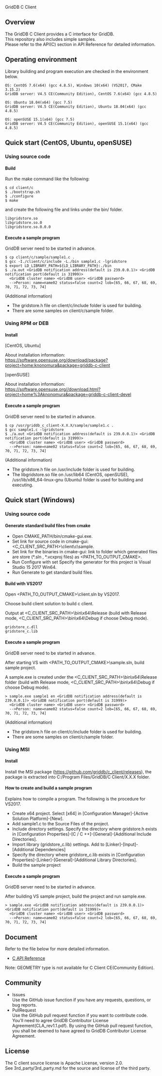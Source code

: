 GridDB C Client

## Overview

The GridDB C Client provides a C interface for GridDB.  
This repository also includes simple samples.  
Please refer to the API(C) section in API Reference for detailed information.

## Operating environment

Library building and program execution are checked in the environment below.

    OS: CentOS 7.6(x64) (gcc 4.8.5), Windows 10(x64) (VS2017, CMake 3.15.2)
    GridDB server: V4.5 CE(Community Edition), CentOS 7.6(x64) (gcc 4.8.5)

    OS: Ubuntu 18.04(x64) (gcc 7.5)
    GridDB server: V4.5 CE(Community Edition), Ubuntu 18.04(x64) (gcc 4.8.5)

    OS: openSUSE 15.1(x64) (gcc 7.5)
    GridDB server: V4.5 CE(Community Edition), openSUSE 15.1(x64) (gcc 4.8.5)

## Quick start (CentOS, Ubuntu, openSUSE)

### Using source code

#### Build
    
Run the make command like the following:
    
    $ cd client/c
    $ ./bootstrap.sh
    $ ./configure
    $ make 
    
and create the following file and links under the bin/ folder.
    
    libgridstore.so
	libgridstore.so.0
	libgridstore.so.0.0.0

#### Execute a sample program
GridDB server need to be started in advance.

    $ cp client/c/sample/sample1.c .
    $ gcc -I./client/c/include -L./bin sample1.c -lgridstore
    $ export LD_LIBRARY_PATH=${LD_LIBRARY_PATH}:./bin
    $ ./a.out <GridDB notification address(default is 239.0.0.1)> <GridDB notification port(default is 31999)>
      <GridDB cluster name> <GridDB user> <GridDB password>
      -->Person: name=name02 status=false count=2 lob=[65, 66, 67, 68, 69, 70, 71, 72, 73, 74]

(Additional information)
- The gridstore.h file on client/c/include folder is used for building.  
- There are some samples on client/c/sample folder.


### Using RPM or DEB

#### Install

[CentOS, Ubuntu]

About installation information:  
https://software.opensuse.org/download/package?project=home:knonomura&package=griddb-c-client

[openSUSE]

About installation information:  
https://software.opensuse.org//download.html?project=home%3Aknonomura&package=griddb-c-client-devel

#### Execute a sample program
GridDB server need to be started in advance.

    $ cp /usr/griddb_c_client-X.X.X/sample/sample1.c .
    $ gcc sample1.c -lgridstore
    $ ./a.out <GridDB notification address(default is 239.0.0.1)> <GridDB notification port(default is 31999)>
      <GridDB cluster name> <GridDB user> <GridDB password>
      -->Person: name=name02 status=false count=2 lob=[65, 66, 67, 68, 69, 70, 71, 72, 73, 74]

(Additional information)
- The gridstore.h file on /usr/include folder is used for building.  
- The libgridstore.so file on /usr/lib64 (CentOS, openSUSE), /usr/lib/x86_64-linux-gnu (Ubuntu) folder is used for building and executing.  

## Quick start (Windows)

### Using source code

#### Generate standard build files from cmake

* Open CMAKE_PATH/bin/cmake-gui.exe.
* Set link for source code in cmake-gui: <C_CLIENT_SRC_PATH>\client\c\sample.
* Set link for the binaries in cmake-gui: link to folder which generated files are store (*.sln , *.vcxproj files) as <PATH_TO_OUTPUT_CMAKE>.
* Run Configure with set Specify the generator for this project is Visual Studio 15 2017 Win64.
* Run Generate to get standard build files.

#### Build with VS2017

Open <PATH_TO_OUTPUT_CMAKE>\client.sln by VS2017.

Choose build client solution to build c client.

Output at <C_CLIENT_SRC_PATH>\bin\x64\Release (build with Release mode, <C_CLIENT_SRC_PATH>\bin\x64\Debug if choose Debug mode).

    gridstore_c.dll
    gridstore_c.lib

#### Execute a sample program

GridDB server need to be started in advance.

After starting VS with <PATH_TO_OUTPUT_CMAKE>\sample.sln, build sample project.

A sample.exe is created under the <C_CLIENT_SRC_PATH>\bin\x64\Release folder (build with Release mode, <C_CLIENT_SRC_PATH>\bin\x64\Debug if choose Debug mode).

    > sample.exe sample1 en <GridDB notification address(default is 239.0.0.1)> <GridDB notification port(default is 31999)>
      <GridDB cluster name> <GridDB user> <GridDB password>
      -->Person: name=name02 status=false count=2 lob=[65, 66, 67, 68, 69, 70, 71, 72, 73, 74]

(Additional information)
- The gridstore.h file on client/c/include folder is used for building.  
- There are some samples on client/c/sample folder.


### Using MSI

#### Install

Install the MSI package (https://github.com/griddb/c_client/releases), the package is extracted into C:/Program Files/GridDB/C Client/X.X.X folder.

#### How to create and build a sample program

Explains how to compile a program. The following is the procedure for VS2017.
* Create x64 project. Select [x64] in [Configuration Manager]-[Active Solution Platform]-[New].
* Add sample1.c to the Source Files of the project.
* Include directory settings. Specify the directory where gridstore.h exists in [Configuration Properties]-[C / C ++]-[General]-[Additional Include Directories].
* Import library (gridstore_c.lib) settings. Add to [Linker]-[Input]-[Additional Dependencies]
* Specify the directory where gridstore_c.lib exists in [Configuration Properties]-[Linker]-[General]-[Additional Library Directories].
* Build the sample project

#### Execute a sample program
GridDB server need to be started in advance.

After building VS sample project, build the project and run sample.exe.

    > sample.exe <GridDB notification address(default is 239.0.0.1)> <GridDB notification port(default is 31999)>
      <GridDB cluster name> <GridDB user> <GridDB password>
      -->Person: name=name02 status=false count=2 lob=[65, 66, 67, 68, 69, 70, 71, 72, 73, 74]

## Document
  Refer to the file below for more detailed information.  
  - [C API Reference](http://griddb.github.io/docs-en/manuals/GridDB_C_API_Reference.html)

Note: GEOMETRY type is not available for C Client CE(Community Edition).  

## Community
  * Issues  
    Use the GitHub issue function if you have any requests, questions, or bug reports. 
  * PullRequest  
    Use the GitHub pull request function if you want to contribute code.
    You'll need to agree GridDB Contributor License Agreement(CLA_rev1.1.pdf).
    By using the GitHub pull request function, you shall be deemed to have agreed to GridDB Contributor License Agreement.

## License
  The C client source license is Apache License, version 2.0.  
  See 3rd_party/3rd_party.md for the source and license of the third party.
